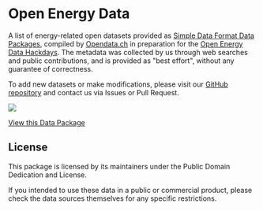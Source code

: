 # Open Energy Data

A list of energy-related open datasets provided as [Simple Data Format Data Packages](http://dataprotocols.readthedocs.io/en/latest/simple-data-format.html), compiled by [Opendata.ch](http://opendata.ch) in preparation for the [Open Energy Data Hackdays](https://opendata.ch/projects/energy-data-hackdays-2019/). The metadata was collected by us through web searches and public contributions, and is provided as "best effort", without any guarantee of correctness.

To add new datasets or make modifications, please visit our [GitHub repository](https://github.com/schoolofdata-ch/energy-data) and contact us via Issues or Pull Request.

[![](https://assets.okfn.org/p/data/img/logo.png)](https://data.okfn.org/tools/view?url=https%3A%2F%2Fraw.githubusercontent.com%2Fschoolofdata-ch%2Fenergy-data%2Fmaster%2Fdatapackage.json)

[View this Data Package ](https://data.okfn.org/tools/view?url=https%3A%2F%2Fraw.githubusercontent.com%2Fschoolofdata-ch%2Fenergy-data%2Fmaster%2Fdatapackage.json)

## License

This package is licensed by its maintainers under the Public Domain Dedication
and License.

If you intended to use these data in a public or commercial product, please
check the data sources themselves for any specific restrictions.
